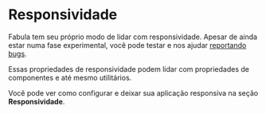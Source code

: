 # Responsividade

Fabula tem seu próprio modo de lidar com responsividade. Apesar de ainda estar numa fase experimental, você pode testar e nos ajudar [reportando bugs](/docs/contributing/#reporting-bugs).

Essas propriedades de responsividade podem lidar com propriedades de componentes e até mesmo utilitários.

Você pode ver como configurar e deixar sua aplicação responsiva na seção **Responsividade**.
